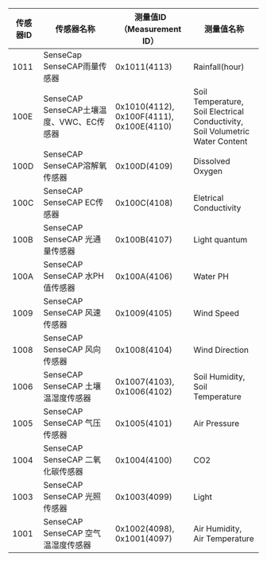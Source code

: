
传感器ID | 传感器名称 | 测量值ID（Measurement ID） | 测量值名称
---|---|---|---
1011 | SenseCap SenseCAP雨量传感器 | 0x1011(4113) | Rainfall(hour)
100E | SenseCAP SenseCAP土壤温度、VWC、EC传感器 | 0x1010(4112),<br>0x100F(4111),<br>0x100E(4110) | Soil Temperature,<br>Soil Electrical Conductivity,<br>Soil Volumetric Water Content
100D | SenseCAP SenseCAP溶解氧传感器 | 0x100D(4109) | Dissolved Oxygen
100C | SenseCAP SenseCAP EC传感器 | 0x100C(4108) | Eletrical Conductivity
100B | SenseCAP SenseCAP 光通量传感器 | 0x100B(4107) | Light quantum
100A | SenseCAP SenseCAP 水PH值传感器 | 0x100A(4106) | Water PH
1009 | SenseCAP SenseCAP 风速传感器 | 0x1009(4105) | Wind Speed
1008 | SenseCAP SenseCAP 风向传感器 | 0x1008(4104) | Wind Direction
1006 | SenseCAP SenseCAP 土壤温湿度传感器 | 0x1007(4103),<br>0x1006(4102) | Soil Humidity,<br>Soil Temperature
1005 | SenseCAP SenseCAP 气压传感器 | 0x1005(4101) | Air Pressure
1004 | SenseCAP SenseCAP 二氧化碳传感器 | 0x1004(4100) | CO2
1003 | SenseCAP SenseCAP 光照传感器 | 0x1003(4099) | Light
1001 | SenseCAP SenseCAP 空气温湿度传感器 | 0x1002(4098),<br>0x1001(4097) | Air Humidity,<br>Air Temperature
